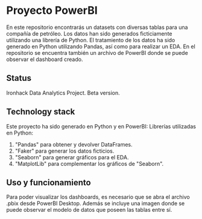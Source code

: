 # Proyecto PowerBI
En este repositorio encontrarás un datasets con diversas tablas para una compañía de petróleo. 
Los datos han sido generados ficticiamente utilizando una librería de Python.
El tratamiento de los datos ha sido generado en Python utilizando Pandas, así como para realizar un EDA.
En el repositorio se encuentra también un archivo de PowerBI donde se puede observar el dashboard creado.
## Status
Ironhack Data Analytics Project. Beta version.

## Technology stack

Este proyecto ha sido generado en Python y en PowerBI:
Librerías utilizadas en Python:

1. "Pandas" para obtener y devolver DataFrames.
2. "Faker" para generar los datos ficticios.
3. "Seaborn" para generar gráficos para el EDA.
4. "MatplotLib" para complementar los gráficos de "Seaborn".

## Uso y funcionamiento

Para poder visualizar los dashboards, es necesario que se abra el archivo .pbix desde PowerBI Desktop.
Además se incluye una imagen donde se puede observar el modelo de datos que poseen las tablas entre sí.
